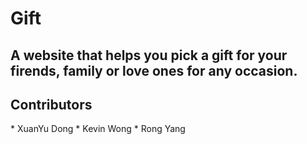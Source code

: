 # Gift

## A website that helps you pick a gift for your firends, family or love ones for any occasion.

<h2>Contributors</h2>
* XuanYu Dong
* Kevin Wong
* Rong Yang
